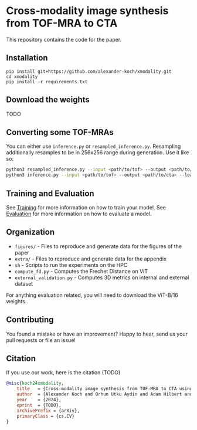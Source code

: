 # Cross-modality image synthesis from TOF-MRA to CTA

This repository contains the code for the paper.

## Installation
```
pip install git+https://github.com/alexander-koch/xmodality.git
cd xmodality
pip install -r requirements.txt
```

## Download the weights

TODO

## Converting some TOF-MRAs

You can either use `inference.py` or `resampled_inference.py`.
Resampling additionally resamples to be in 256x256 range during generation.
Use it like so:

```bash
python3 resampled_inference.py --input <path/to/tof> --output <path/to/cta> --load weights/uvit.pkl --arch uvit --bfloat16
python3 inference.py --input <path/to/tof> --output <path/to/cta> --load weights/uvit.pkl --arch uvit --bfloat16
```

## Training and Evaluation

See [Training](Training.md) for more information on how to train your model.
See [Evaluation](Evaluation.md) for more information on how to evaluate a model.

## Organization

* `figures/` - Files to reproduce and generate data for the figures of the paper
* `extra/` - Files to reproduce and generate data for the appendix
* `sh` - Scripts to run the experiments on the HPC
* `compute_fd.py` - Computes the Frechet Distance on ViT
* `external_validation.py` - Computes 3D metrics on internal and external dataset

For anything evaluation related, you will need to download the ViT-B/16 weights.

## Contributing

You found a mistake or have an improvement?
Happy to hear, send us your pull requests or file an issue! 

## Citation

If you use our work, here is the citation (TODO)

```bibtex
@misc{koch24xmodality,
    title   = {Cross-modality image synthesis from TOF-MRA to CTA using diffusion-based models}, 
    author  = {Alexander Koch and Orhun Utku Aydin and Adam Hilbert and Jana Rieger and Satoru Tanioka and Fujimaro Ishida and Dietmar Frey},
    year    = {2024},
    eprint  = {TODO},
    archivePrefix = {arXiv},
    primaryClass = {cs.CV}
}
```

